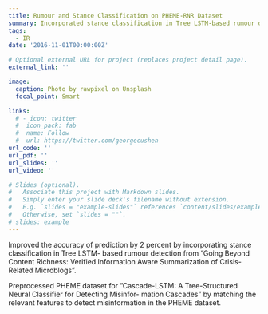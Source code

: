 ```yaml
---
title: Rumour and Stance Classification on PHEME-RNR Dataset
summary: Incorporated stance classification in Tree LSTM-based rumour detection 
tags:
  - IR
date: '2016-11-01T00:00:00Z'

# Optional external URL for project (replaces project detail page).
external_link: ''

image:
  caption: Photo by rawpixel on Unsplash
  focal_point: Smart

links:
  # - icon: twitter
  #  icon_pack: fab
  #  name: Follow
  #  url: https://twitter.com/georgecushen
url_code: ''
url_pdf: ''
url_slides: ''
url_video: ''

# Slides (optional).
#   Associate this project with Markdown slides.
#   Simply enter your slide deck's filename without extension.
#   E.g. `slides = "example-slides"` references `content/slides/example-slides.md`.
#   Otherwise, set `slides = ""`.
# slides: example
---
```




Improved the accuracy of prediction by 2 percent by incorporating stance classification in Tree LSTM-
based rumour detection from ”Going Beyond Content Richness: Verified Information Aware Summarization of
Crisis-Related Microblogs”.

Preprocessed PHEME dataset for ”Cascade-LSTM: A Tree-Structured Neural Classifier for Detecting Misinfor-
mation Cascades” by matching the relevant features to detect misinformation in the PHEME dataset.

